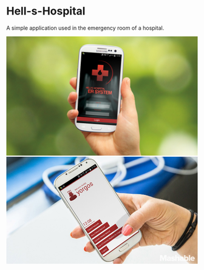 Hell-s-Hospital
===============

A simple application used in the emergency room of a hospital.

!['alt='public_html/images/fox_jump.png'](display/hell1.jpg)
!['alt='public_html/images/fox_jump.png'](display/hell2.jpg)
